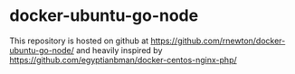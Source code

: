 # docker-ubuntu-go-node

This repository is hosted on github at https://github.com/rnewton/docker-ubuntu-go-node/ and heavily inspired by https://github.com/egyptianbman/docker-centos-nginx-php/
